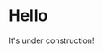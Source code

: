 <!--
 * @Author: uiloatoat 529760764@qq.com
 * @Date: 2023-03-16 18:20:00
 * @LastEditors: uiloatoat 529760764@qq.com
 * @LastEditTime: 2023-03-16 18:24:29
 * @FilePath: \HomePage\README.md
 * @Description: 这是默认设置,请设置`customMade`, 打开koroFileHeader查看配置 进行设置: https://github.com/OBKoro1/koro1FileHeader/wiki/%E9%85%8D%E7%BD%AE
-->
# Hello

It's under construction!
